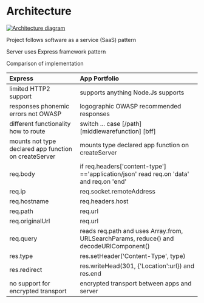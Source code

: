 # Architecture

[![Architecture diagram](/common/documents/architecture_small.webp)](/common/documents/architecture.webp)

Project follows software as a service (SaaS) pattern

Server uses Express framework pattern

Comparison of implementation

|Express                                            |App Portfolio                                                                  |
|:--------------------------------------------------|:------------------------------------------------------------------------------|
|limited HTTP2 support		                        |supports anything Node.Js supports                                              |
|responses phonemic errors not OWASP	            |logographic OWASP recommended responses                                        |
|different functionality how to route               |switch ... case  [/path] [middlewarefunction] [bff]                            |
|mounts not type declared app function on createServer|mounts type declared app function on createServer                             |
|req.body                                           |if req.headers['content-type'] =='application/json' read req.on 'data' and req.on 'end'|
|req.ip                                             |req.socket.remoteAddress                                                       |
|req.hostname                                       |req.headers.host                                                       |
|req.path                                           |req.url                                                       |
|req.originalUrl                                    |req.url                                                       |
|req.query                                          |reads req.path and uses Array.from, URLSearchParams, reduce() and decodeURIComponent()|
|res.type                                           |res.setHeader('Content-Type', type)|
|res.redirect                                       |res.writeHead(301, {'Location':url}) and res.end|
|no support for encrypted transport                 |encrypted transport between apps and server|
